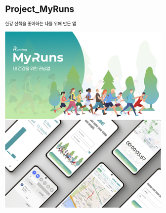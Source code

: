# Project_MyRuns
한강 산책을 좋아하는 **나**를 위해 만든 앱<br><br>
<img src="./img/1.png">
<img src="./img/2.png">
